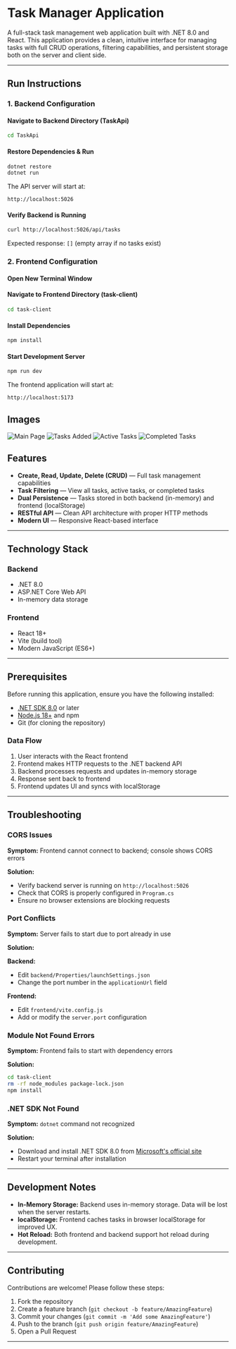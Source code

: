 # Task Manager Application

A full-stack task management web application built with .NET 8.0 and React. This application provides a clean, intuitive interface for managing tasks with full CRUD operations, filtering capabilities, and persistent storage both on the server and client side.

---

## Run Instructions

### 1. Backend Configuration

#### Navigate to Backend Directory (TaskApi)
```bash
cd TaskApi
```

#### Restore Dependencies & Run
```bash
dotnet restore
dotnet run
```

The API server will start at:
```
http://localhost:5026
```

#### Verify Backend is Running
```bash
curl http://localhost:5026/api/tasks
```

Expected response: `[]` (empty array if no tasks exist)

### 2. Frontend Configuration 

#### Open New Terminal Window

#### Navigate to Frontend Directory (task-client)
```bash
cd task-client
```

#### Install Dependencies
```bash
npm install
```

#### Start Development Server
```bash
npm run dev
```

The frontend application will start at:
```
http://localhost:5173
```

## Images 

![Main Page](../Images/p1Image1.png)
![Tasks Added](../Images/p1Image2.png)
![Active Tasks](../Images/p1Image3.png)
![Completed Tasks](../Images/p1Image4.png)

## Features

- **Create, Read, Update, Delete (CRUD)** — Full task management capabilities
- **Task Filtering** — View all tasks, active tasks, or completed tasks
- **Dual Persistence** — Tasks stored in both backend (in-memory) and frontend (localStorage)
- **RESTful API** — Clean API architecture with proper HTTP methods
- **Modern UI** — Responsive React-based interface

---

## Technology Stack

### Backend
- .NET 8.0
- ASP.NET Core Web API
- In-memory data storage

### Frontend
- React 18+
- Vite (build tool)
- Modern JavaScript (ES6+)

---

## Prerequisites

Before running this application, ensure you have the following installed:

- [.NET SDK 8.0](https://dotnet.microsoft.com/download) or later
- [Node.js 18+](https://nodejs.org/) and npm
- Git (for cloning the repository)

### Data Flow

1. User interacts with the React frontend
2. Frontend makes HTTP requests to the .NET backend API
3. Backend processes requests and updates in-memory storage
4. Response sent back to frontend
5. Frontend updates UI and syncs with localStorage
---

## Troubleshooting

### CORS Issues

**Symptom:** Frontend cannot connect to backend; console shows CORS errors

**Solution:** 
- Verify backend server is running on `http://localhost:5026`
- Check that CORS is properly configured in `Program.cs`
- Ensure no browser extensions are blocking requests

### Port Conflicts

**Symptom:** Server fails to start due to port already in use

**Solution:**

**Backend:**
- Edit `backend/Properties/launchSettings.json`
- Change the port number in the `applicationUrl` field

**Frontend:**
- Edit `frontend/vite.config.js`
- Add or modify the `server.port` configuration

### Module Not Found Errors

**Symptom:** Frontend fails to start with dependency errors

**Solution:**
```bash
cd task-client
rm -rf node_modules package-lock.json
npm install
```

### .NET SDK Not Found

**Symptom:** `dotnet` command not recognized

**Solution:**
- Download and install .NET SDK 8.0 from [Microsoft's official site](https://dotnet.microsoft.com/download)
- Restart your terminal after installation

---

## Development Notes

- **In-Memory Storage:** Backend uses in-memory storage. Data will be lost when the server restarts.
- **localStorage:** Frontend caches tasks in browser localStorage for improved UX.
- **Hot Reload:** Both frontend and backend support hot reload during development.

---

## Contributing

Contributions are welcome! Please follow these steps:

1. Fork the repository
2. Create a feature branch (`git checkout -b feature/AmazingFeature`)
3. Commit your changes (`git commit -m 'Add some AmazingFeature'`)
4. Push to the branch (`git push origin feature/AmazingFeature`)
5. Open a Pull Request

---